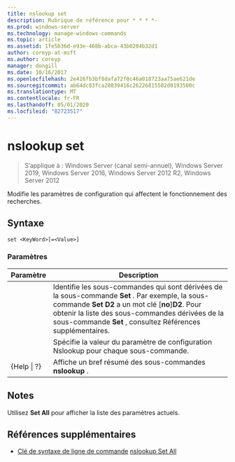 ```yaml
---
title: nslookup set
description: Rubrique de référence pour * * * *-
ms.prod: windows-server
ms.technology: manage-windows-commands
ms.topic: article
ms.assetid: 1fe5b36d-e93e-468b-abca-43b0204b32d1
author: coreyp-at-msft
ms.author: coreyp
manager: dongill
ms.date: 10/16/2017
ms.openlocfilehash: 2e416fb3bf8dafa72f0c46a018723aa75ae621de
ms.sourcegitcommit: ab64dc83fca28039416c26226815502d0193500c
ms.translationtype: MT
ms.contentlocale: fr-FR
ms.lasthandoff: 05/01/2020
ms.locfileid: "82723517"
---
```

# <a name="nslookup-set"></a>nslookup set

> S’applique à : Windows Server (canal semi-annuel), Windows Server 2019, Windows Server 2016, Windows Server 2012 R2, Windows Server 2012

Modifie les paramètres de configuration qui affectent le fonctionnement des recherches.
## <a name="syntax"></a>Syntaxe
```
set <KeyWord>[=<Value>]
```
### <a name="parameters"></a>Paramètres

|    Paramètre    |                                                                                                                    Description                                                                                                                    |
|-----------------|---------------------------------------------------------------------------------------------------------------------------------------------------------------------------------------------------------------------------------------------------|
|    <KeyWord>    | Identifie les sous-commandes qui sont dérivées de la sous-commande **Set** . Par exemple, la sous-commande **Set D2** a un mot clé [**no**]**D2**. Pour obtenir la liste des sous-commandes dérivées de la sous-commande **Set** , consultez Références supplémentaires. |
|     <Value>     |                                                                                      Spécifie la valeur du paramètre de configuration Nslookup pour chaque sous-commande.                                                                                      |
| {Help &#124; ?} |                                                                                               Affiche un bref résumé des sous-commandes **nslookup** .                                                                                               |

## <a name="remarks"></a>Notes 
Utilisez **Set All** pour afficher la liste des paramètres actuels.
## <a name="additional-references"></a>Références supplémentaires
- [Clé de syntaxe de ligne de commande](command-line-syntax-key.md)
[nslookup Set All](nslookup-set-all.md)
